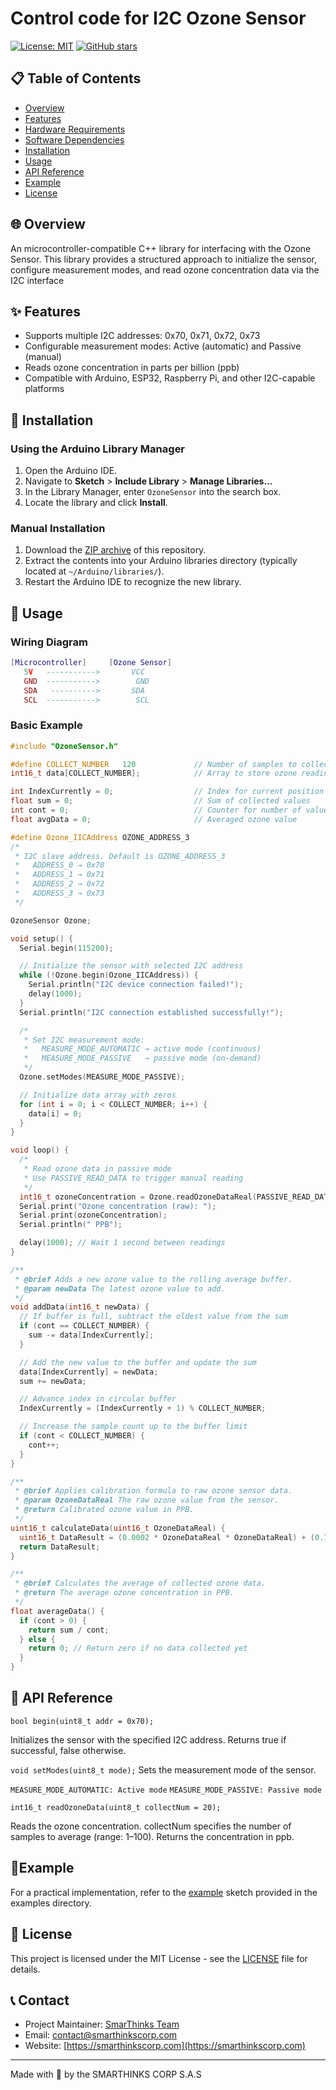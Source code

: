 # Control code for I2C Ozone Sensor
[![License: MIT](https://img.shields.io/badge/License-MIT-yellow.svg)](https://opensource.org/licenses/MIT)
[![GitHub stars](https://img.shields.io/github/stars/SmarThinks/OzoneSensor)](https://github.com/SmarThinks/OzoneSensor/stargazers)


## 📋 Table of Contents

- [Overview](#overview)
- [Features](#features)
- [Hardware Requirements](#hardware-requirements)
- [Software Dependencies](#software-dependencies)
- [Installation](#installation)
- [Usage](#usage)
- [API Reference](#api-reference)
- [Example](#example)
- [License](#license)

## 🌐 Overview

An microcontroller-compatible C++ library for interfacing with the Ozone Sensor. This library provides a structured approach to initialize the sensor, configure measurement modes, and read ozone concentration data via the I2C interface

## ✨ Features

- Supports multiple I2C addresses: 0x70, 0x71, 0x72, 0x73
- Configurable measurement modes: Active (automatic) and Passive (manual)
- Reads ozone concentration in parts per billion (ppb)
- Compatible with Arduino, ESP32, Raspberry Pi, and other I2C-capable platforms

## 🔌 Installation

### Using the Arduino Library Manager
1. Open the Arduino IDE.
2. Navigate to **Sketch** > **Include Library** > **Manage Libraries...**
3. In the Library Manager, enter `OzoneSensor` into the search box.
4. Locate the library and click **Install**.

### Manual Installation

1. Download the [ZIP archive](https://github.com/SmarThinks/OzoneSensor/archive/refs/heads/main.zip) of this repository.
2. Extract the contents into your Arduino libraries directory (typically located at `~/Arduino/libraries/`).
3. Restart the Arduino IDE to recognize the new library.

## 🚀 Usage

### Wiring Diagram

```lua
[Microcontroller]     [Ozone Sensor]
   5V   ----------->       VCC
   GND  ----------->        GND
   SDA   ---------->       SDA
   SCL  ----------->        SCL
```
### Basic Example

```c++
#include "OzoneSensor.h"

#define COLLECT_NUMBER   120             // Number of samples to collect for averaging (recommended: 1–100)
int16_t data[COLLECT_NUMBER];            // Array to store ozone readings

int IndexCurrently = 0;                  // Index for current position in circular buffer
float sum = 0;                           // Sum of collected values
int cont = 0;                            // Counter for number of values collected
float avgData = 0;                       // Averaged ozone value

#define Ozone_IICAddress OZONE_ADDRESS_3
/*
 * I2C slave address. Default is OZONE_ADDRESS_3
 *   ADDRESS_0 → 0x70
 *   ADDRESS_1 → 0x71
 *   ADDRESS_2 → 0x72
 *   ADDRESS_3 → 0x73
 */

OzoneSensor Ozone;

void setup() {
  Serial.begin(115200);

  // Initialize the sensor with selected I2C address
  while (!Ozone.begin(Ozone_IICAddress)) {
    Serial.println("I2C device connection failed!");
    delay(1000);
  }
  Serial.println("I2C connection established successfully!");

  /*
   * Set I2C measurement mode:
   *   MEASURE_MODE_AUTOMATIC → active mode (continuous)
   *   MEASURE_MODE_PASSIVE   → passive mode (on-demand)
   */
  Ozone.setModes(MEASURE_MODE_PASSIVE);

  // Initialize data array with zeros
  for (int i = 0; i < COLLECT_NUMBER; i++) {
    data[i] = 0;
  }
}

void loop() {
  /*
   * Read ozone data in passive mode
   * Use PASSIVE_READ_DATA to trigger manual reading
   */
  int16_t ozoneConcentration = Ozone.readOzoneDataReal(PASSIVE_READ_DATA);
  Serial.print("Ozone concentration (raw): ");
  Serial.print(ozoneConcentration);
  Serial.println(" PPB");

  delay(1000); // Wait 1 second between readings
}

/**
 * @brief Adds a new ozone value to the rolling average buffer.
 * @param newData The latest ozone value to add.
 */
void addData(int16_t newData) {
  // If buffer is full, subtract the oldest value from the sum
  if (cont == COLLECT_NUMBER) {
    sum -= data[IndexCurrently];
  }

  // Add the new value to the buffer and update the sum
  data[IndexCurrently] = newData;
  sum += newData;

  // Advance index in circular buffer
  IndexCurrently = (IndexCurrently + 1) % COLLECT_NUMBER;

  // Increase the sample count up to the buffer limit
  if (cont < COLLECT_NUMBER) {
    cont++;
  }
}

/**
 * @brief Applies calibration formula to raw ozone sensor data.
 * @param OzoneDataReal The raw ozone value from the sensor.
 * @return Calibrated ozone value in PPB.
 */
uint16_t calculateData(uint16_t OzoneDataReal) {
  uint16_t DataResult = (0.0002 * OzoneDataReal * OzoneDataReal) + (0.7 * OzoneDataReal) + 100.4;
  return DataResult;
}

/**
 * @brief Calculates the average of collected ozone data.
 * @return The average ozone concentration in PPB.
 */
float averageData() {
  if (cont > 0) {
    return sum / cont;
  } else {
    return 0; // Return zero if no data collected yet
  }
}


```
## 🔄 API Reference

`bool begin(uint8_t addr = 0x70);`

Initializes the sensor with the specified I2C address. Returns true if successful, false otherwise.

`void setModes(uint8_t mode);`
Sets the measurement mode of the sensor.​

`MEASURE_MODE_AUTOMATIC: Active mode`
`MEASURE_MODE_PASSIVE: Passive mode​`

`int16_t readOzoneData(uint8_t collectNum = 20);`

Reads the ozone concentration. collectNum specifies the number of samples to average (range: 1–100). Returns the concentration in ppb.​

## 🥇Example
For a practical implementation, refer to the [example](https://github.com/SmarThinks/OzoneSensor/example/basic) sketch provided in the examples directory.


## 📜 License

This project is licensed under the MIT License - see the [LICENSE](https://github.com/SmarThinks/OzoneSensor/blob/main/LICENSE) file for details.

## 📞 Contact

- Project Maintainer: [SmarThinks Team](https://github.com/SmarThinks)
- Email: contact@smarthinkscorp.com
- Website: [https://smarthinkscorp.com](https://smarthinkscorp.com)

-----------------------------------------
Made with 🧠 by the SMARTHINKS CORP S.A.S
